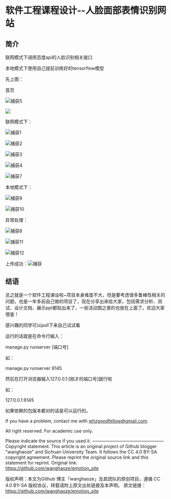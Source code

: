 # 软件工程课程设计--人脸面部表情识别网站

## 简介

联网模式下调用百度api的人脸识别相关接口

本地模式下使用自己提前训练好的tensorflow模型

先上图：

首页

![捕获5](Https://github.com/wanghaoze/emotion_site/blob/master/mdpic/捕获5.JPG)

![](Https://github.com/wanghaoze/emotion_site/blob/master/mdpic/捕获6.JPG)



联网模式下：

![捕获1](Https://github.com/wanghaoze/emotion_site/blob/master/mdpic/捕获1.JPG)

![捕获2](Https://github.com/wanghaoze/emotion_site/blob/master/mdpic/捕获2.JPG)

![捕获3](Https://github.com/wanghaoze/emotion_site/blob/master/mdpic/捕获3.JPG)

![捕获4](Https://github.com/wanghaoze/emotion_site/blob/master/mdpic/捕获4.JPG)



![捕获7](Https://github.com/wanghaoze/emotion_site/blob/master/mdpic/捕获7.JPG)

本地模式下：

![捕获9](Https://github.com/wanghaoze/emotion_site/blob/master/mdpic/捕获9.JPG)



![捕获10](Https://github.com/wanghaoze/emotion_site/blob/master/mdpic/捕获10.JPG)

异常处理：

![捕获8](Https://github.com/wanghaoze/emotion_site/blob/master/mdpic/捕获8.JPG)

![捕获11](Https://github.com/wanghaoze/emotion_site/blob/master/mdpic/捕获11.JPG)

![捕获12](Https://github.com/wanghaoze/emotion_site/blob/master/mdpic/捕获12.JPG)

上传成功：![捕获](Https://github.com/wanghaoze/emotion_site/blob/master/mdpic/捕获.JPG)

## 结语

总之就是一个软件工程课设啦~项目本身难度不大，但是要考虑很多鲁棒性相关的问题，也是一年多前自己做的项目了，现在分享出来给大家，包括需求分析、测试、设计文档、展示ppt都贴出来了，一些活动图之类的也放在上面了。欢迎大家借鉴！

感兴趣的同学可以pull下来自己试试看

运行的话就是在命令行输入：

manage.py runserver [端口号]

 如：

manage.py runserver 8145

然后在打开浏览器输入127.0.0.1:[刚才的端口号]就行啦

如：

127.0.0.1:8145

如果依赖的包版本都对的话是可以运行的。

If you have a problem, contact me with [whzgoodfellow@gmail.com](mailto:whzgoodfellow@gmail.com).

All right reserved. For academic use only.

Please indicate the source if you used it.
————————————————
Copyright statement: This article is an original project of Github blogger "wanghaoze" and Sichuan University Team. It follows the CC 4.0 BY-SA copyright agreement. Please reprint the original source link and this statement for reprint. Original link: https://github.com/wanghaoze/emotion_site

版权声明：本文为Github 博主「wanghaoze」及其团队的原创项目，遵循 CC 4.0 BY-SA 版权协议，转载请附上原文出处链接及本声明。 原文链接：https://github.com/wanghaoze/emotion_site